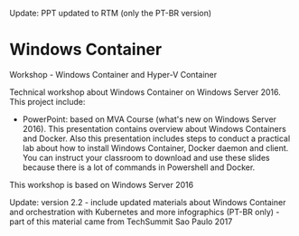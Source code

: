 
Update: PPT updated to RTM (only the PT-BR version)



# Windows Container
Workshop - Windows Container and Hyper-V Container

Technical workshop about Windows Container on Windows Server 2016. This project include:

- PowerPoint: based on MVA Course (what's new on Windows Server 2016). This presentation contains overview about Windows Containers and Docker. Also this presentation includes steps to conduct a practical lab about how to install Windows Container, Docker daemon and client. You can instruct your classroom to download and use these slides because there is a lot of commands in Powershell and Docker.

This workshop is based on Windows Server 2016

Update: version 2.2 - include updated materials about Windows Container and orchestration with Kubernetes and more infographics (PT-BR only) - part of this material came from TechSummit Sao Paulo 2017

